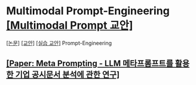 # Multimodal Prompt-Engineering [[Multimodal Prompt 교안]](https://docs.google.com/document/d/1AfhYssYTMY0qYTRs6DNmGzZJIXkbGaaRa_YR4avzjdM/edit?usp=sharing)
[[논문]](https://drive.google.com/file/d/1aigAd9Qe5SM4VFDoN_LcV6EHTHK5VCCF/view?usp=sharing)  [[교안]](https://drive.google.com/file/d/1upH4_ij0wHR-V67oYS4Y4AzRMSP-qfHy/view?usp=sharing)  [[실습 교안]](https://docs.google.com/document/d/1VnuDNxDxvD5VZ0Ho-JBrA4WyPah7OfQvYs90TywnSBQ/edit?usp=sharing)
Prompt-Engineering

## [[Paper: Meta Prompting - LLM 메타프롬프트를 활용한 기업 공시문서 분석에 관한 연구]](https://drive.google.com/file/d/1TxnWguINsrf76HOpsPjCa07aTUYHFsgQ/view?usp=sharing)
